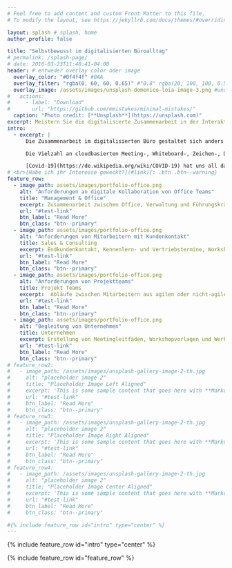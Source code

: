 ```yaml
---
# Feel free to add content and custom Front Matter to this file.
# To modify the layout, see https://jekyllrb.com/docs/themes/#overriding-theme-defaults

layout: splash # splash, home
author_profile: false

title: "Selbstbewusst im digitalisierten Büroalltag"
# permalink: /splash-page/
# date: 2016-03-23T11:48:41-04:00
header: # entweder overlay color oder image
  overlay_color: "#0f4f4f" #0AA
  overlay_filter: "rgba(0, 60, 60, 0.65)" #"0.8" rgba(20, 100, 100, 0.5), url(/assets/images/unsplash-image-2.jpg)
  overlay_image: /assets/images/unsplash-domenico-loia-image-3.png #unsplash-image-2.jpg
#   actions:
#     - label: "Download"
#       url: "https://github.com/mmistakes/minimal-mistakes/"
  caption: "Photo credit: [**Unsplash**](https://unsplash.com)"
excerpt: Meistern Sie die digitalisierte Zusammenarbeit in der Interaktion mit Kollegen und Kunden im Büro-, Projekt- und Meetingalltag! 
intro: 
  - excerpt: |
      Die Zusammenarbeit im digitalisierten Büro gestaltet sich anders als im Präsenzmodus. Unsere Arbeisphilosophien haben sich über Jahrzehnte hinweg implizit in der Gesellschaft verankert und werden durch den Einsatz digitaler Werkzeuge komplett auf den Kopf gestellt. 

      Die Vielzahl an cloudbasierten Meeting-, Whiteboard-, Zeichen-, Dokumentationswerkzeuge entfalten ihr eigentliches Potenzial nicht von selbst. Zum Erlernen effizienter Abläufe in dieser neuen Welt braucht es Hilfestellungen, Leitplanken und eine Begleitung dieses kontinierlichen Lernprozesses. 

      [Covid-19](https://de.wikipedia.org/wiki/COVID-19) hat uns all das seit Beginn 2020 sehr kurzfristig bewusst gemacht und die Digitalisierung des Büroalltags nachhaltig beschleunigt. Aber haben wir wirklich das Potenzial bzgl. Effektivität und Effizienz bereits ausgeschöpft und nutzen diese neuen Werkzeuge selbstbewusst im Alltag? 
# <br>[Habe ich ihr Interesse geweckt?](#link){: .btn .btn--warning}
feature_row:
  - image_path: assets/images/portfolio-office.png
    alt: "Anforderungen an digitale Kollaboration von Office Teams"
    title: "Management & Office"
    excerpt: Zusammenarbeit zwischen Office, Verwaltung und Führungskräften
    url: "#test-link"
    btn_label: "Read More"
    btn_class: "btn--primary"
  - image_path: assets/images/portfolio-office.png
    alt: "Anforderungen von Mitarbeitern mit Kundenkontakt"
    title: Sales & Consulting
    excerpt: Endkundenkontakt, Kennenlern- und Vertriebstermine, Workshops
    url: "#test-link"
    btn_label: "Read More"
    btn_class: "btn--primary"
  - image_path: assets/images/portfolio-office.png
    alt: "Anforderungen von Projektteams"
    title: Projekt Teams
    excerpt:  Abläufe zwischen Mitarbeitern aus agilen oder nicht-agilen Projektteams
    url: "#test-link"
    btn_label: "Read More"
    btn_class: "btn--primary"
  - image_path: assets/images/portfolio-office.png
    alt: "Begleitung von Unternehmen"
    title: Unternehmen
    excerpt: Erstellung von Meetingleitfäden, Workshopvorlagen und Werkzeugauswahl.
    url: "#test-link"
    btn_label: "Read More"
    btn_class: "btn--primary"
# feature_row2:
#   - image_path: /assets/images/unsplash-gallery-image-2-th.jpg
#     alt: "placeholder image 2"
#     title: "Placeholder Image Left Aligned"
#     excerpt: 'This is some sample content that goes here with **Markdown** formatting. Left aligned with `type="left"`'
#     url: "#test-link"
#     btn_label: "Read More"
#     btn_class: "btn--primary"
# feature_row3:
#   - image_path: /assets/images/unsplash-gallery-image-2-th.jpg
#     alt: "placeholder image 2"
#     title: "Placeholder Image Right Aligned"
#     excerpt: 'This is some sample content that goes here with **Markdown** formatting. Right aligned with `type="right"`'
#     url: "#test-link"
#     btn_label: "Read More"
#     btn_class: "btn--primary"
# feature_row4:
#   - image_path: /assets/images/unsplash-gallery-image-2-th.jpg
#     alt: "placeholder image 2"
#     title: "Placeholder Image Center Aligned"
#     excerpt: 'This is some sample content that goes here with **Markdown** formatting. Centered with `type="center"`'
#     url: "#test-link"
#     btn_label: "Read More"
#     btn_class: "btn--primary"

#{% include feature_row id="intro" type="center" %}
---
```


{% include feature_row id="intro" type="center" %}

{% include feature_row id="feature_row" %}

